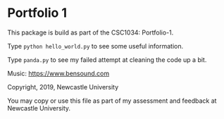 Portfolio 1
===========

This package is build as part of the CSC1034: Portfolio-1.

Type `python hello_world.py` to see some useful information.

Type `panda.py` to see my failed attempt at cleaning the code up a bit.

Music: https://www.bensound.com

Copyright, 2019, Newcastle University

You may copy or use this file as part of my assessment and feedback at Newcastle University.

